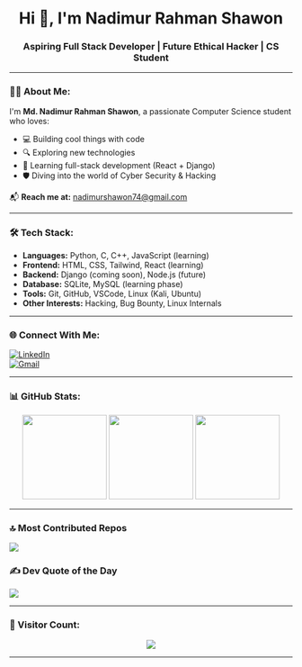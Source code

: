 <h1 align="center">Hi 👋, I'm Nadimur Rahman Shawon</h1>
<h3 align="center">Aspiring Full Stack Developer | Future Ethical Hacker | CS Student</h3>

---

### 👨‍💻 About Me:
I'm **Md. Nadimur Rahman Shawon**, a passionate Computer Science student who loves:
- 💻 Building cool things with code
- 🔍 Exploring new technologies
- 🚀 Learning full-stack development (React + Django)
- 🛡️ Diving into the world of Cyber Security & Hacking

📬 **Reach me at:** nadimurshawon74@gmail.com

---

### 🛠️ Tech Stack:
- **Languages:** Python, C, C++, JavaScript (learning)
- **Frontend:** HTML, CSS, Tailwind, React (learning)
- **Backend:** Django (coming soon), Node.js (future)
- **Database:** SQLite, MySQL (learning phase)
- **Tools:** Git, GitHub, VSCode, Linux (Kali, Ubuntu)
- **Other Interests:** Hacking, Bug Bounty, Linux Internals

---

### 🌐 Connect With Me:
[![LinkedIn](https://img.shields.io/badge/LinkedIn-%230077B5.svg?logo=linkedin&logoColor=white)](https://linkedin.com/in/nadimurshawon74/)  
[![Gmail](https://img.shields.io/badge/Gmail-D14836?logo=gmail&logoColor=white)](mailto:nadimurshawon74@gmail.com)

---

### 📊 GitHub Stats:
<p align="center">
  <img src="https://github-readme-stats.vercel.app/api?username=nadimurshawon&theme=tokyonight&show_icons=true" height="150" />
  <img src="https://github-readme-streak-stats.herokuapp.com/?user=nadimurshawon&theme=tokyonight" height="150" />
  <img src="https://github-readme-stats.vercel.app/api/top-langs/?username=nadimurshawon&layout=compact&theme=tokyonight" height="150" />
</p>

---

### 🔝 Most Contributed Repos
![](https://github-contributor-stats.vercel.app/api?username=nadimurshawon&limit=5&theme=tokyonight)

### ✍️ Dev Quote of the Day
![](https://quotes-github-readme.vercel.app/api?type=horizontal&theme=tokyonight)

---
### 👣 Visitor Count:
<p align="center">
  <img src="https://visitcount.itsvg.in/api?id=nadimurshawon&icon=5&color=6" />

</p>

---


<!-- Crafted with ❤️ by Nadimur Shawon -->
